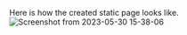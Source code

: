 Here is how the created static page looks like. ![Screenshot from 2023-05-30 15-38-06](https://github.com/Uthso66/Static_Webpages/assets/93869589/c52f9378-7237-4d3a-8a46-3bf57099c46f)
